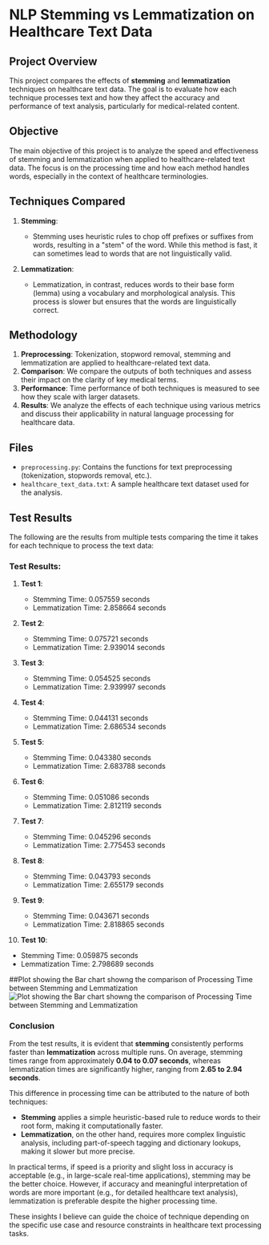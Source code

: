 # NLP Stemming vs Lemmatization on Healthcare Text Data

## Project Overview

This project compares the effects of **stemming** and **lemmatization** techniques on healthcare text data. The goal is to evaluate how each technique processes text and how they affect the accuracy and performance of text analysis, particularly for medical-related content.

## Objective
The main objective of this project is to analyze the speed and effectiveness of stemming and lemmatization when applied to healthcare-related text data. The focus is on the processing time and how each method handles words, especially in the context of healthcare terminologies.

## Techniques Compared

1. **Stemming**: 
   - Stemming uses heuristic rules to chop off prefixes or suffixes from words, resulting in a "stem" of the word. While this method is fast, it can sometimes lead to words that are not linguistically valid.

2. **Lemmatization**: 
   - Lemmatization, in contrast, reduces words to their base form (lemma) using a vocabulary and morphological analysis. This process is slower but ensures that the words are linguistically correct.

## Methodology

1. **Preprocessing**: Tokenization, stopword removal, stemming and lemmatization are applied to healthcare-related text data.
2. **Comparison**: We compare the outputs of both techniques and assess their impact on the clarity of key medical terms.
3. **Performance**: Time performance of both techniques is measured to see how they scale with larger datasets.
4. **Results**: We analyze the effects of each technique using various metrics and discuss their applicability in natural language processing for healthcare data.

## Files

- `preprocessing.py`: Contains the functions for text preprocessing (tokenization, stopwords removal, etc.).
- `healthcare_text_data.txt`: A sample healthcare text dataset used for the analysis.


## Test Results

The following are the results from multiple tests comparing the time it takes for each technique to process the text data:

### Test Results:

1. **Test 1**: 
   - Stemming Time: 0.057559 seconds
   - Lemmatization Time: 2.858664 seconds

2. **Test 2**: 
   - Stemming Time: 0.075721 seconds
   - Lemmatization Time: 2.939014 seconds

3. **Test 3**: 
   - Stemming Time: 0.054525 seconds
   - Lemmatization Time: 2.939997 seconds

4. **Test 4**: 
   - Stemming Time: 0.044131 seconds
   - Lemmatization Time: 2.686534 seconds

5. **Test 5**: 
   - Stemming Time: 0.043380 seconds
   - Lemmatization Time: 2.683788 seconds

6. **Test 6**: 
   - Stemming Time: 0.051086 seconds
   - Lemmatization Time: 2.812119 seconds

7. **Test 7**: 
   - Stemming Time: 0.045296 seconds
   - Lemmatization Time: 2.775453 seconds

8. **Test 8**: 
   - Stemming Time: 0.043793 seconds
   - Lemmatization Time: 2.655179 seconds

9. **Test 9**: 
   - Stemming Time: 0.043671 seconds
   - Lemmatization Time: 2.818865 seconds

10. **Test 10**: 
   - Stemming Time: 0.059875 seconds
   - Lemmatization Time: 2.798689 seconds

##Plot showing the Bar chart showng the comparison of Processing Time between Stemming and Lemmatization
![Plot showing the Bar chart showng the comparison of Processing Time between Stemming and Lemmatization](https://res.cloudinary.com/dezlc4u1i/image/upload/v1731886402/e7ukacyhp3h5xnsmkccp.png)

### Conclusion

From the test results, it is evident that **stemming** consistently performs faster than **lemmatization** across multiple runs. On average, stemming times range from approximately **0.04 to 0.07 seconds**, whereas lemmatization times are significantly higher, ranging from **2.65 to 2.94 seconds**.

This difference in processing time can be attributed to the nature of both techniques:
- **Stemming** applies a simple heuristic-based rule to reduce words to their root form, making it computationally faster.
- **Lemmatization**, on the other hand, requires more complex linguistic analysis, including part-of-speech tagging and dictionary lookups, making it slower but more precise.

In practical terms, if speed is a priority and slight loss in accuracy is acceptable (e.g., in large-scale real-time applications), stemming may be the better choice. However, if accuracy and meaningful interpretation of words are more important (e.g., for detailed healthcare text analysis), lemmatization is preferable despite the higher processing time.

These insights I believe can guide the choice of technique depending on the specific use case and resource constraints in healthcare text processing tasks.

